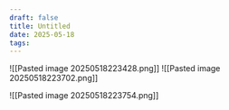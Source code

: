 ```yaml
---
draft: false
title: Untitled
date: 2025-05-18
tags:
---
```

![[Pasted image 20250518223428.png]]
![[Pasted image 20250518223702.png]]


![[Pasted image 20250518223754.png]]